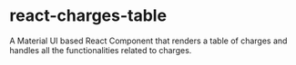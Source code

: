 # react-charges-table

A Material UI based React Component that renders a table of charges and handles all the functionalities related to charges.
